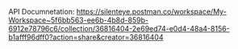 API Documnetation: https://silenteye.postman.co/workspace/My-Workspace~5f6bb563-ee6b-4b8d-859b-6912e78796c6/collection/36816404-2e69ed74-e0d4-48a4-8156-b1afff96dff0?action=share&creator=36816404
